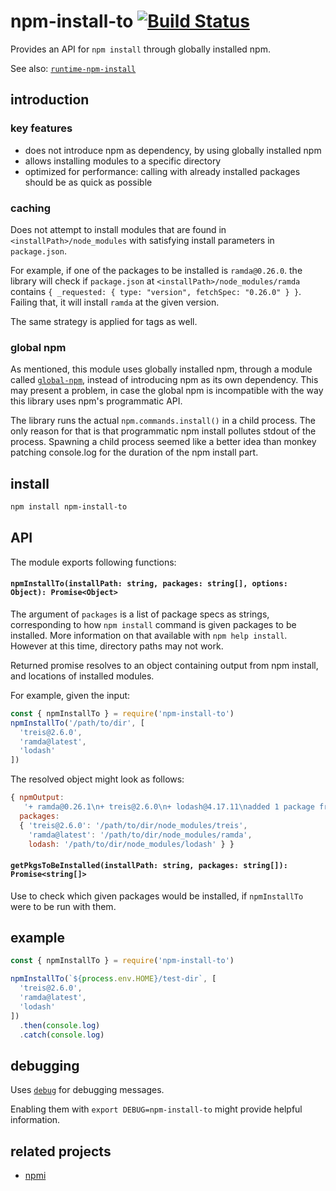 # npm-install-to [![Build Status](https://travis-ci.com/raine/npm-install-to.svg?branch=master)](https://travis-ci.com/raine/npm-install-to)

Provides an API for `npm install` through globally installed npm.

See also: [`runtime-npm-install`](https://github.com/raine/runtime-npm-install)

## introduction

### key features

- does not introduce npm as dependency, by using globally installed npm
- allows installing modules to a specific directory
- optimized for performance: calling with already installed packages should be
  as quick as possible

### caching

Does not attempt to install modules that are found in
`<installPath>/node_modules` with satisfying install parameters in
`package.json`.

For example, if one of the packages to be installed is `ramda@0.26.0`. the
library will check if `package.json` at `<installPath>/node_modules/ramda`
contains `{ _requested: { type: "version", fetchSpec: "0.26.0" } }`. Failing
that, it will install `ramda` at the given version.

The same strategy is applied for tags as well.

### global npm

As mentioned, this module uses globally installed npm, through a module called
[`global-npm`](https://github.com/dracupid/global-npm), instead of introducing
npm as its own dependency. This may present a problem, in case the global npm is
incompatible with the way this library uses npm's programmatic API.

The library runs the actual `npm.commands.install()` in a child process. The
only reason for that is that programmatic npm install pollutes stdout of the
process. Spawning a child process seemed like a better idea than monkey patching
console.log for the duration of the npm install part.

## install

```sh
npm install npm-install-to
```

## API

The module exports following functions:

#### `npmInstallTo(installPath: string, packages: string[], options: Object): Promise<Object>`

The argument of `packages` is a list of package specs as strings, corresponding
to how `npm install` command is given packages to be installed. More information
on that available with `npm help install`. However at this time, directory paths
may not work.

Returned promise resolves to an object containing output from npm install, and
locations of installed modules.

For example, given the input:

```js
const { npmInstallTo } = require('npm-install-to')
npmInstallTo('/path/to/dir', [
  'treis@2.6.0',
  'ramda@latest',
  'lodash'
])
```

The resolved object might look as follows:

```js
{ npmOutput:
   '+ ramda@0.26.1\n+ treis@2.6.0\n+ lodash@4.17.11\nadded 1 package from 2 contributors, updated 2 packages and audited 713 packages in 1.854s\nfound 0 vulnerabilities',
  packages:
  { 'treis@2.6.0': '/path/to/dir/node_modules/treis',
    'ramda@latest': '/path/to/dir/node_modules/ramda',
    lodash: '/path/to/dir/node_modules/lodash' } }
```

#### `getPkgsToBeInstalled(installPath: string, packages: string[]): Promise<string[]>`

Use to check which given packages would be installed, if `npmInstallTo` were to
be run with them.

## example

```js
const { npmInstallTo } = require('npm-install-to')

npmInstallTo(`${process.env.HOME}/test-dir`, [
  'treis@2.6.0',
  'ramda@latest',
  'lodash'
])
  .then(console.log)
  .catch(console.log)
```

## debugging

Uses [`debug`](https://github.com/visionmedia/debug/) for debugging messages.

Enabling them with `export DEBUG=npm-install-to` might provide helpful
information.

## related projects

- [npmi](https://github.com/maxleiko/npmi)
